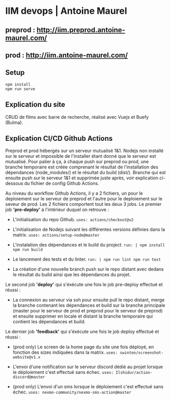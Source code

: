 # IIM devops | Antoine Maurel

## preprod : http://iim.preprod.antoine-maurel.com/
## prod : http://iim.antoine-maurel.com/

## Setup
```
npm install
npm run serve
```

## Explication du site
CRUD de films avec barre de recherche, réalisé avec Vuejs et Buefy (Bulma).

## Explication CI/CD Github Actions
Preprod et prod hébergés sur un serveur mutualisé 1&1. Nodejs non installé sur le serveur et impossible de l'installer étant donné que le serveur est mutualisé. Pour palier à ça, à chaque push sur preprod ou prod, une branche temporaire est créée comprenant le résultat de l'installation des dépendances (node_modules/) et le résultat du build (dist/). Branche qui est ensuite push sur le serveur 1&1 et supprimée juste après, voir explication ci-dessous du fichier de config Github Actions.

Au niveau du workflow Github Actions, il y a 2 fichiers, un pour le deploiement sur le serveur de preprod et l'autre pour le deploiement sur le seveur de prod. Les 2 fichiers comportent tout les deux 3 jobs. Le premier job __'pre-deploy'__ à l'intérieur duquel on retrouve :

* L'initialisation du repo Github.
    `uses: actions/checkout@v2`

* L'initialisation de Nodejs suivant les différentes versions définies dans la matrix.
    `uses: actions/setup-node@master`

* L'instalation des dépendances et le build du project.
    `run: | npm install npm run build`

* Le lancement des tests et du linter.
    `run: | npm run lint npm run test`

* La création d'une nouvelle branch push sur le repo distant avec dedans le résultat du build ainsi que les dépendances du projet.


Le second job __'deploy'__ qui s'éxécute une fois le job pre-deploy effectué et réussi :

* La connexion au serveur via ssh pour ensuite pull le repo distant, merge la branche contenant les dépendances et build sur la branche principale (master pour le serveur de prod et preprod pour le serveur de preprod) et ensuite supprimer en locale et distant la branche temporaire qui contient les dépendances et build.


Le dernier job __'feedback'__ qui s'éxécute une fois le job deploy effectué et réussi :

* (prod only) Le screen de la home page du site une fois déployé, en fonction des sizes indiquées dans la matrix.
    `uses: swinton/screenshot-website@v1.x`

* L'envoi d'une notification sur le serveur discord dédié au projet lorsque le déploiement c'est effectué sans échec.
    `uses: Ilshidur/action-discord@master`

* (prod only) L'envoi d'un sms lorsque le déploiement c'est effectué sans échec.
    `uses: nexmo-community/nexmo-sms-action@master`